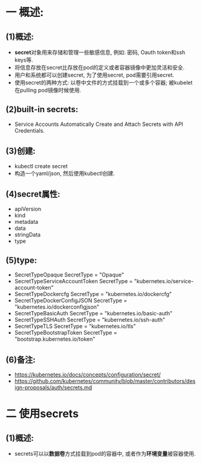 # 一 概述:
## (1)概述:
- **secret**对象用来存储和管理一些敏感信息, 例如: 密码, Oauth token和ssh keys等.
- 将信息存放在secret比存放在pod的定义或者容器镜像中更加灵活和安全.
- 用户和系统都可以创建secret, 为了使用secret, pod需要引用secret.
- 使用secret的两种方式: 以卷中文件的方式挂载到一个或多个容器; 被kubelet在pulling pod镜像时候使用.

## (2)built-in secrets:
- Service Accounts Automatically Create and Attach Secrets with API Credentials.

## (3)创建:
- kubectl create secret
- 构造一个yaml/json, 然后使用kubectl创建.

## (4)secret属性:
- apiVersion
- kind
- metadata
- data
- stringData
- type

## (5)type:
- SecretTypeOpaque SecretType = "Opaque"
- SecretTypeServiceAccountToken SecretType = "kubernetes.io/service-account-token"
- SecretTypeDockercfg SecretType = "kubernetes.io/dockercfg"
- SecretTypeDockerConfigJSON SecretType = "kubernetes.io/dockerconfigjson"
- SecretTypeBasicAuth SecretType = "kubernetes.io/basic-auth"
- SecretTypeSSHAuth SecretType = "kubernetes.io/ssh-auth"
- SecretTypeTLS SecretType = "kubernetes.io/tls"
- SecretTypeBootstrapToken SecretType = "bootstrap.kubernetes.io/token"

## (6)备注:
- https://kubernetes.io/docs/concepts/configuration/secret/
- https://github.com/kubernetes/community/blob/master/contributors/design-proposals/auth/secrets.md

# 二 使用secrets
## (1)概述:
- secrets可以以**数据卷**方式挂载到pod的容器中, 或者作为**环境变量**被容器使用.
